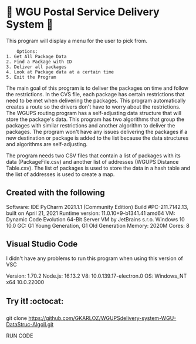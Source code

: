 # :truck: WGU Postal Service Delivery System :articulated_lorry: 

This program will display a menu for the user to pick from. 

        Options:
    1. Get All Package Data
    2. Find a Package with ID
    3. Deliver all packages
    4. Look at Package data at a certain time
    5. Exit the Program

The main goal of this program is to deliver the packages on time and follow the restrictions. In the CVS file, each package has certain restrictions that need to be met when delivering the packages. This program automatically creates a route so the drivers don't have to worry about the restrictions. The WGUPS routing program has a self-adjusting data structure that will store the package's data. This program has two algorithms that group the packages with similar restrictions and another algorithm to deliver the packages. The program won't have any issues delivering the packages if a new destination or package is added to the list because the data structures and algorithms are self-adjusting.

The program needs two CSV files that contain a list of packages with its data (PackageFile.csv) and another list of addresses (WGUPS Distance Table.csv). The list of packages is used to store the data in a hash table and the list of addresses is used to create a map.  



## Created with the following 
Software: IDE
PyCharm 2021.1.1 (Community Edition)
Build #PC-211.7142.13, built on April 21, 2021
Runtime version: 11.0.10+9-b1341.41 amd64
VM: Dynamic Code Evolution 64-Bit Server VM by JetBrains s.r.o.
Windows 10 10.0
GC: G1 Young Generation, G1 Old Generation
Memory: 2020M
Cores: 8

## Visual Studio Code 
I didn't have any problems to run this program when using this version of VSC

Version: 1.70.2 
Node.js: 16.13.2
V8: 10.0.139.17-electron.0
OS: Windows_NT x64 10.0.22000


## Try it:heavy_exclamation_mark: :octocat:
git clone https://github.com/GKARLOZ/WGUPSdelivery-system-WGU-DataStruc-Algoll.git

RUN CODE



